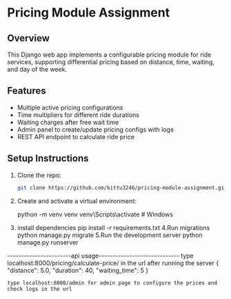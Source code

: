 # Pricing Module Assignment

## Overview

This Django web app implements a configurable pricing module for ride services, supporting differential pricing based on distance, time, waiting, and day of the week.

## Features

- Multiple active pricing configurations
- Time multipliers for different ride durations
- Waiting charges after free wait time
- Admin panel to create/update pricing configs with logs
- REST API endpoint to calculate ride price

## Setup Instructions

1. Clone the repo:
   ```bash
   git clone https://github.com/kittu3246/pricing-module-assignment.git
2. Create and activate a virtual environment:

	python -m venv venv
	venv\Scripts\activate  # Windows
3. install dependencies
	pip install -r requirements.txt
4.Run migrations
	python manage.py migrate
5.Run the development server
	python manage.py runserver




-----------------------api usage-----------------------------
	type localhost:8000/pricing/calculate-price/ in the url after running the server
	{
  	"distance": 5.0,
  	"duration": 40,
  	"waiting_time": 5
	}
	
	type localhost:8000/admin for admin page to configure the prices and check logs in the url

